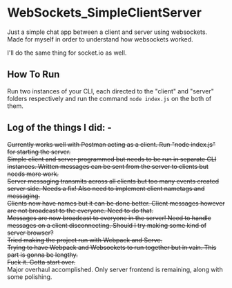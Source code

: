 # WebSockets_SimpleClientServer
Just a simple chat app between a client and server using websockets. Made for myself in order to understand how websockets worked.

I'll do the same thing for socket.io as well.

## How To Run
Run two instances of your CLI, each directed to the "client" and "server" folders respectively and run the command `node index.js` on the both of them.

## Log of the things I did: -
~~Currently works well with Postman acting as a client. Run "node index.js" for starting the server.~~<br>
~~Simple client and server programmed but needs to be run in separate CLI instances. Written messages can be sent from the server to clients but needs more work.~~<br>
~~Server messaging transmits across all clients but too many events created server side. Needs a fix! Also need to implement client nametags and messaging.~~<br>
~~Clients now have names but it can be done better. Client messages however are not broadcast to the everyone. Need to do that.~~<br>
~~Messages are now broadcast to everyone in the server! Need to handle messages on a client disconnecting. Should I try making some kind of server browser?~~<br>
~~Tried making the project run with Webpack and Serve.~~<br>
~~Trying to have Webpack and Websockets to run together but in vain. This part is gonna be lengthy.~~<br>
~~Fuck it. Gotta start over.~~<br>
Major overhaul accomplished. Only server frontend is remaining, along with some polishing.
